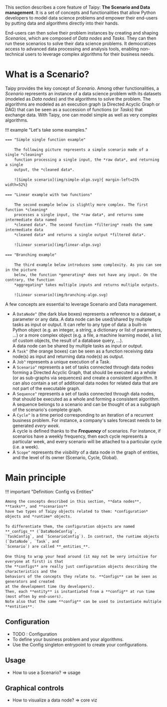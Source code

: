 This section describes a core feature of Taipy: **The Scenario and Data management**.
It is a set of concepts and functionalities that allow Python developers to model
data science problems and empower their end-users by putting data and algorithms
directly into their hands.

End-users can then solve their problem instances by creating and shaping *Scenarios*,
which are composed of *Data nodes* and *Tasks*. They can then run these scenarios to
solve their data science problems. It democratizes access to advanced data processing
and analysis tools, enabling non-technical users to leverage complex algorithms for
their business needs.

# What is a Scenario?

Taipy provides the key concept of *Scenario*. Among other functionalities, a *Scenario*
represents an instance of a data science problem with its datasets (modeled as *Data nodes*)
and the algorithms to solve the problem. The algorithms are modeled as an execution
graph (a Directed Acyclic Graph or DAG) that can be seen as a succession of functions
(or *Tasks*) that exchange data. With Taipy, one can model simple as well as very
complex algorithms.

!!! example "Let's take some examples."

    === "Simple single function example"

        The following picture represents a simple scenario made of a single *cleaning*
        function processing a single input, the *raw data*, and returning a single
        output, the *cleaned data*.

        ![Simple scenario](img/simple-algo.svg){ margin-left=25% width=52%}

    === "Linear example with two functions"

        The second example below is slightly more complex. The first function *cleaning*
        processes a single input, the *raw data*, and returns some intermediate data named
        *cleaned data*. The second function *filtering* reads the same intermediate data
        *cleaned data* and returns a single output *filtered data*.

        ![Linear scenario](img/linear-algo.svg)

    === "Branching example"

        The third example below introduces some complexity. As you can see in the picture
        below, the function *generating* does not have any input. On the contrary, the function
        *aggregating* takes multiple inputs and returns multiple outputs.

        ![Linear scenario](img/branching-algo.svg)

A few concepts are essential to leverage Scenario and Data management.

- A `DataNode^` (the dark blue boxes) represents a reference to a dataset, a parameter or any data.
  A data node can be used/shared by multiple tasks as input or output. It can refer to any type of
  data: a built-in Python object (e.g. an integer, a string, a dictionary or list of parameters,
  ...) or a more complex object (e.g. a file, a machine learning model, a list of custom objects,
  the result of a database query, ...).<br/>
  A data node can be shared by multiple tasks as input or output.
- A `Task^` (the orange boxes) can be seen as a function receiving data node(s) as input and
  returning data node(s) as output.
- A `Job^` represents a unique execution of a Task.
- A `Scenario^` represents a set of tasks connected through data nodes forming a
  Directed Acyclic Graph, that should be executed as a whole (or as sub-graphs via sequences) and
  create a consistent algorithm. It can also contain a set of additional data nodes for related
  data that are not part of the executable graph.
- A `Sequence^` represents a set of tasks connected through data nodes, that should be
  executed as a whole and forming a consistent algorithm. A sequence belongs to a scenario and
  can be thought of as a subgraph of the scenario's complete graph.
- A `Cycle^` is a time period corresponding to an iteration of a recurrent
  business problem. For instance, a company's sales forecast needs to be generated
  *every week*.<br/>
  A cycle is defined thanks to the **_Frequency_** of scenarios. For instance, if scenarios have
  a weekly frequency, then each cycle represents a particular week, and every scenario will be
  attached to a particular cycle (i.e. a week).
- A `Scope^` represents the *visibility* of a data node in the graph of entities, and the
  level of its owner (Scenario, Cycle, Global).

# Main principle

!!! important "Definition: Config vs Entities"

    Among the concepts described in this section, **data nodes**, **tasks**, and **scenarios**
    have two types of Taipy objects related to them: *configuration* objects and *runtime* objects.

    To differentiate them, the configuration objects are named **_configs_** (`DataNodeConfig`,
    `TaskConfig`, and `ScenarioConfig`). In contrast, the runtime objects (`DataNode`, `Task`, and
    `Scenario`) are called **_entities_**.

    One thing to wrap your head around (it may not be very intuitive for everyone at first) is that
    the **configs** are really just configuration objects describing the characteristics and the
    behaviors of the concepts they relate to. **Configs** can be seen as generators and created
    at the development time (by developers).
    Then, each **entity** is instantiated from a **config** at run time (most often by end-users).
    Note also that the same **config** can be used to instantiate multiple **entities**.

## Configuration

- TODO : Configuration
- To define your business problem and your algorithms.
- Use the Config singleton entrypoint to create your configurations.

## Usage

- How to use a Scenario? => usage

## Graphical controls

- How to visualize a data node? => core viz



